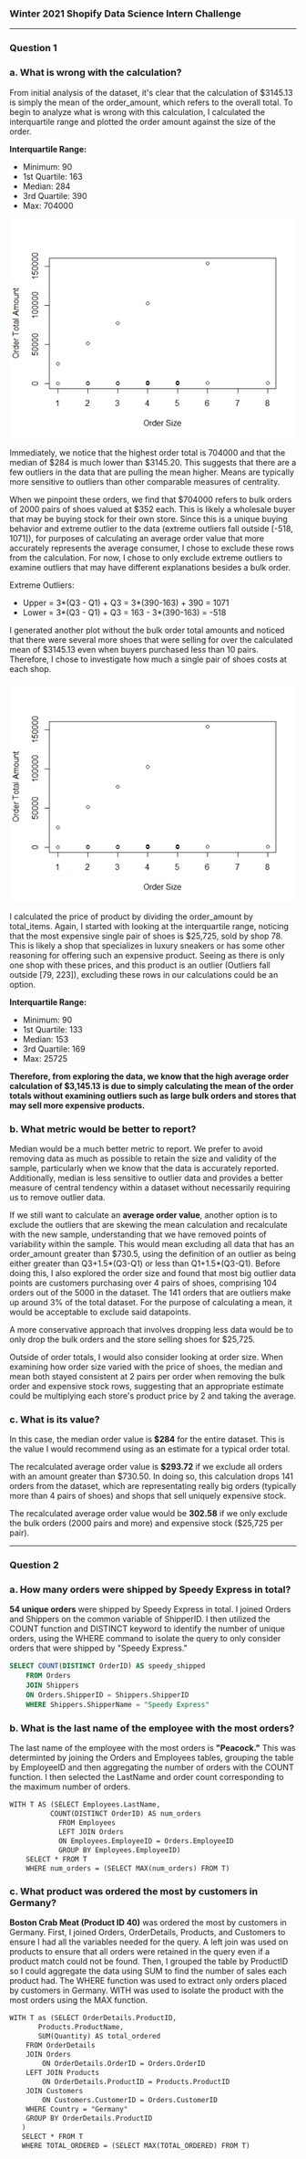 ### Winter 2021 Shopify Data Science Intern Challenge
----
### Question 1

### a. What is wrong with the calculation?
From initial analysis of the dataset, it\'s clear that the calculation of $3145.13 is simply the mean of the order_amount, which refers to the overall total. To begin to analyze what is wrong with this calculation, I calculated the interquartile range and plotted the order amount against the size of the order.

**Interquartile Range:**
* Minimum: 90
* 1st Quartile: 163
* Median: 284
* 3rd Quartile: 390
* Max: 704000

![scatterplot1](/images/shopify_plot1.png)

Immediately, we notice that the highest order total is 704000 and that the median of $284 is much lower than $3145.20. This suggests that there are a few outliers in the data that are pulling the mean higher. Means are typically more sensitive to outliers than other comparable measures of centrality.

When we pinpoint these orders, we find that $704000 refers to bulk orders of 2000 pairs of shoes valued at $352 each. This is likely a wholesale buyer that may be buying stock for their own store. Since this is a unique buying behavior and extreme outlier to the data (extreme outliers fall outside [-518, 1071]), for purposes of calculating an average order value that more accurately represents the average consumer, I chose to exclude these rows from the calculation. For now, I chose to only exclude extreme outliers to examine outliers that may have different explanations besides a bulk order.

Extreme Outliers:
* Upper = 3*(Q3 - Q1) + Q3 = 3*(390-163) + 390 = 1071
* Lower = 3*(Q3 - Q1) + Q3 = 163 - 3*(390-163) = -518

I generated another plot without the bulk order total amounts and noticed that there were several more shoes that were selling for over the calculated mean of $3145.13 even when buyers purchased less than 10 pairs. Therefore, I chose to investigate how much a single pair of shoes costs at each shop.

![scatterplot1](images/shopify_plot2.png)

I calculated the price of product by dividing the order_amount by total_items. Again, I started with looking at the interquartile range, noticing that the most expensive single pair of shoes is $25,725, sold by shop 78. This is likely a shop that specializes in luxury sneakers or has some other reasoning for offering such an expensive product. Seeing as there is only one shop with these prices, and this product is an outlier (Outliers fall outside [79, 223]), excluding these rows in our calculations could be an option.

**Interquartile Range:**
* Minimum: 90
* 1st Quartile: 133
* Median: 153
* 3rd Quartile: 169
* Max: 25725

**Therefore, from exploring the data, we know that the high average order calculation of $3,145.13 is due to simply calculating the mean of the order totals without examining outliers such as large bulk orders and stores that may sell more expensive products.**

### b. What metric would be better to report?

Median would be a much better metric to report. We prefer to avoid removing data as much as possible to retain the size and validity of the sample, particularly when we know that the data is accurately reported. Additionally, median is less sensitive to outlier data and provides a better measure of central tendency within a dataset without necessarily requiring us to remove outlier data.

If we still want to calculate an **average order value**, another option is to exclude the outliers that are skewing the mean calculation and recalculate with the new sample, understanding that we have removed points of variability within the sample. This would mean excluding all data that has an order_amount greater than $730.5, using the definition of an outlier as being either greater than Q3+1.5*(Q3-Q1) or less than Q1+1.5*(Q3-Q1). Before doing this, I also explored the order size and found that most big outlier data points are customers purchasing over 4 pairs of shoes, comprising 104 orders out of the 5000 in the dataset. The 141 orders that are outliers make up around 3% of the total dataset. For the purpose of calculating a mean, it would be acceptable to exclude said datapoints. 

A more conservative approach that involves dropping less data would be to only drop the bulk orders and the store selling shoes for $25,725.

Outside of order totals, I would also consider looking at order size. When examining how order size varied with the price of shoes, the median and mean both stayed consistent at 2 pairs per order when removing the bulk order and expensive stock rows, suggesting that an appropriate estimate could be multiplying each store's product price by 2 and taking the average.

### c. What is its value?
In this case, the median order value is **$284** for the entire dataset. This is the value I would recommend using as an estimate for a typical order total.

The recalculated average order value is **$293.72** if we exclude all orders with an amount greater than $730.50. In doing so, this calculation drops 141 orders from the dataset, which are representating really big orders (typically more than 4 pairs of shoes) and shops that sell uniquely expensive stock.

The recalculated average order value would be **302.58** if we only exclude the bulk orders (2000 pairs and more) and expensive stock ($25,725 per pair).

-----
### Question 2

### a. How many orders were shipped by Speedy Express in total?
**54 unique orders** were shipped by Speedy Express in total. I joined Orders and Shippers on the common variable of ShipperID. I then utilized the COUNT function and DISTINCT keyword to identify the number of unique orders, using the WHERE command to isolate the query to only consider orders that were shipped by "Speedy Express."

```sql
SELECT COUNT(DISTINCT OrderID) AS speedy_shipped
	FROM Orders
    JOIN Shippers 
    ON Orders.ShipperID = Shippers.ShipperID
    WHERE Shippers.ShipperName = "Speedy Express"
```
### b. What is the last name of the employee with the most orders?
The last name of the employee with the most orders is **"Peacock."** This was determinted by joining the Orders and Employees tables, grouping the table by EmployeeID and then aggregating the number of orders with the COUNT function. I then selected the LastName and order count corresponding to the maximum number of orders.

```
WITH T AS (SELECT Employees.LastName,
		  COUNT(DISTINCT OrderID) AS num_orders
            FROM Employees
            LEFT JOIN Orders 
            ON Employees.EmployeeID = Orders.EmployeeID
            GROUP BY Employees.EmployeeID)
	SELECT * FROM T
    WHERE num_orders = (SELECT MAX(num_orders) FROM T)
```

### c. What product was ordered the most by customers in Germany?

**Boston Crab Meat (Product ID 40)** was ordered the most by customers in Germany. First, I joined Orders, OrderDetails, Products, and Customers to ensure I had all the variables needed for the query. A left join was used on products to ensure that all orders were retained in the query even if a product match could not be found. Then, I grouped the table by ProductID so I could aggregate the data using SUM to find the number of sales each product had. The WHERE function was used to extract only orders placed by customers in Germany. WITH was used to isolate the product with the most orders using the MAX function.

```
WITH T as (SELECT OrderDetails.ProductID, 
	   Products.ProductName,
       SUM(Quantity) AS total_ordered
	FROM OrderDetails
    JOIN Orders
    	ON OrderDetails.OrderID = Orders.OrderID
    LEFT JOIN Products
    	ON OrderDetails.ProductID = Products.ProductID
    JOIN Customers
    	ON Customers.CustomerID = Orders.CustomerID
    WHERE Country = "Germany"
    GROUP BY OrderDetails.ProductID
   )
   SELECT * FROM T 
   WHERE TOTAL_ORDERED = (SELECT MAX(TOTAL_ORDERED) FROM T)
```
